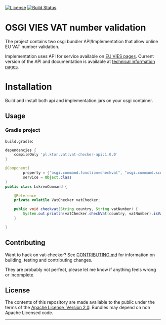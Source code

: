 [![License](https://img.shields.io/badge/License-Apache%202.0-blue.svg)](https://opensource.org/licenses/Apache-2.0) [![Build Status](https://travis-ci.org/ktor/osgi-vat-checker.svg?branch=master)](https://travis-ci.org/ktor/osgi-vat-checker)

# OSGI VIES VAT number validation
The project contains two osgi bundler API/Implementation that allow online EU VAT number validation.

Implementation uses API for service available on [EU VIES pages][1]. Current version of the API and documentation is available at [technical information pages][2].

# Installation
Build and install both api and implementation jars on your osgi container. 

## Usage
### Gradle project
`build.gradle`:
```gradle
dependencies {
    compileOnly 'pl.ktor.vat:vat-checker-api:1.0.0'
}
```
```java
@Component(
        property = {"osgi.command.function=checkvat", "osgi.command.scope=custom"},
        service = Object.class
)
public class LukreoCommand {

    @Reference
    private volatile VatChecker vatChecker;

    public void checkvat(String country, String vatNumber) {
        System.out.println(vatChecker.checkVat(country, vatNumber).isValid());
    }

}
```

## Contributing

Want to hack on vat-checker? See [CONTRIBUTING.md](CONTRIBUTING.md) for information on building, testing and contributing changes. 

They are probably not perfect, please let me know if anything feels wrong or incomplete.

## License

The contents of this repository are made available to the public under the terms of the [Apache License, Version 2.0](https://www.apache.org/licenses/LICENSE-2.0).
Bundles may depend on non Apache Licensed code.

---
[1]:http://ec.europa.eu/taxation_customs/vies/
[2]:http://ec.europa.eu/taxation_customs/vies/technicalInformation.html
